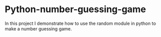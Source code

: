 # Python-number-guessing-game
In this project I demonstrate how to use the random module in python to make a number guessing game.
